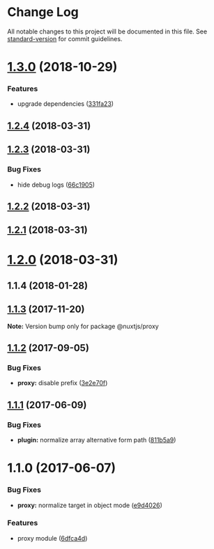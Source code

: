 # Change Log

All notable changes to this project will be documented in this file. See [standard-version](https://github.com/conventional-changelog/standard-version) for commit guidelines.

<a name="1.3.0"></a>
# [1.3.0](https://github.com/nuxt-community/proxy-module/compare/v1.2.4...v1.3.0) (2018-10-29)


### Features

* upgrade dependencies ([331fa23](https://github.com/nuxt-community/proxy-module/commit/331fa23))



<a name="1.2.4"></a>
## [1.2.4](https://github.com/nuxt-community/proxy-module/compare/v1.2.3...v1.2.4) (2018-03-31)



<a name="1.2.3"></a>
## [1.2.3](https://github.com/nuxt-community/proxy-module/compare/v1.2.2...v1.2.3) (2018-03-31)


### Bug Fixes

* hide debug logs ([66c1905](https://github.com/nuxt-community/proxy-module/commit/66c1905))



<a name="1.2.2"></a>
## [1.2.2](https://github.com/nuxt-community/proxy-module/compare/v1.2.1...v1.2.2) (2018-03-31)



<a name="1.2.1"></a>
## [1.2.1](https://github.com/nuxt-community/proxy-module/compare/v1.2.0...v1.2.1) (2018-03-31)



<a name="1.2.0"></a>
# [1.2.0](https://github.com/nuxt-community/proxy-module/compare/v1.1.4...v1.2.0) (2018-03-31)



<a name="1.1.4"></a>
## 1.1.4 (2018-01-28)



<a name="1.1.3"></a>
## [1.1.3](https://github.com/nuxt/modules/compare/@nuxtjs/proxy@1.1.2...@nuxtjs/proxy@1.1.3) (2017-11-20)




**Note:** Version bump only for package @nuxtjs/proxy

<a name="1.1.2"></a>
## [1.1.2](https://github.com/nuxt/modules/compare/@nuxtjs/proxy@1.1.1...@nuxtjs/proxy@1.1.2) (2017-09-05)


### Bug Fixes

* **proxy:** disable prefix ([3e2e70f](https://github.com/nuxt/modules/commit/3e2e70f))




<a name="1.1.1"></a>
## [1.1.1](https://github.com/nuxt/modules/compare/@nuxtjs/proxy@1.1.0...@nuxtjs/proxy@1.1.1) (2017-06-09)


### Bug Fixes

* **plugin:** normalize array alternative form path ([811b5a9](https://github.com/nuxt/modules/commit/811b5a9))




<a name="1.1.0"></a>
# 1.1.0 (2017-06-07)


### Bug Fixes

* **proxy:** normalize target in object mode ([e9d4026](https://github.com/nuxt/modules/commit/e9d4026))


### Features

* proxy module ([6dfca4d](https://github.com/nuxt/modules/commit/6dfca4d))

